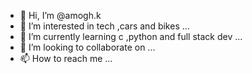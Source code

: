 - 👋 Hi, I’m @amogh.k
- 👀 I’m interested in tech ,cars and bikes ...
- 🌱 I’m currently learning c ,python and full stack dev ...
- 💞️ I’m looking to collaborate on ...
- 📫 How to reach me ...

<!---
amogh545/amoghk is a ✨ special ✨ repository because its `README.md` (this file) appears on your GitHub profile.
You can click the Preview link to take a look at your changes.
--->
